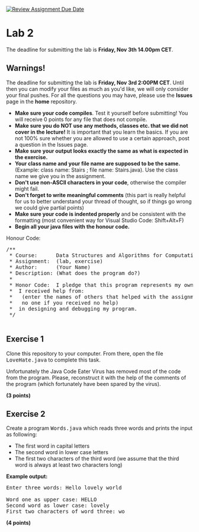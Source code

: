 [![Review Assignment Due Date](https://classroom.github.com/assets/deadline-readme-button-24ddc0f5d75046c5622901739e7c5dd533143b0c8e959d652212380cedb1ea36.svg)](https://classroom.github.com/a/KVn0Bxxb)
<h1> Lab 2 </h1>
The deadline for submitting the lab is <b>Friday, Nov 3th 14.00pm CET</b>.  

## Warnings!

The deadline for submitting the lab is **Friday, Nov 3rd 2:00PM CET**. Until then you can modify your files as much as you'd like, we will only consider your final pushes. For all the questions you may have, please use the **Issues** page in the **home** repository.



- **Make sure your code compiles**. Test it yourself before submitting! You will receive 0 points for any file that does not compile.
- **Make sure you do NOT use any methods, classes etc. that we did not cover in the lecture!** It is important that you learn the basics. If you are not 100% sure whether you are allowed to use a certain approach, post a question in the Issues page.
- **Make sure your output looks exactly the same as what is expected in the exercise.**
- **Your class name and your file name are supposed to be the same.** (Example: class name: Stairs ; file name: Stairs.java). Use the class name we give you in the assignment.
- **Don't use non-ASCII characters in your code**, otherwise the compiler might fail.
- **Don't forget to write meaningful comments** (this part is really helpful for us to better understand your thread of thought, so if things go wrong we could give partial points)
- **Make sure your code is indented properly** and be consistent with the formatting (most convenient way for Visual Studio Code: Shift+Alt+F)
- **Begin all your java files with the honour code.**
  
Honour Code:
<pre>
/**
 * Course:      Data Structures and Algorithms for Computational Linguistics I WS23/24
 * Assignment:  (lab, exercise)
 * Author:      (Your Name)
 * Description: (What does the program do?)
 *
 * Honor Code:  I pledge that this program represents my own work.
 *  I received help from:
 *   (enter the names of others that helped with the assignment, or
 *   no one if you received no help)
 *  in designing and debugging my program.
 */
 </pre>

<h2> Exercise 1 </h2>
Clone this repository to your computer. From there, open the file <tt>LoveHate.java</tt> to complete this task.  
  
Unfortunately the Java Code Eater Virus has removed most of the code from the program. Please, reconstruct it with the help of the comments of the program (which fortunately have been spared by the virus).

**(3 points)**  

<h2> Exercise 2 </h2>

Create a program <tt>Words.java</tt> which reads three words and prints the input as following:

- The first word in capital letters
- The second word in lower case letters
- The first two characters of the third word (we assume that the third word is always at least two characters long)

**Example output:**
<pre>
Enter three words: Hello lovely world

Word one as upper case: HELLO
Second word as lower case: lovely
First two characters of word three: wo
</pre>

**(4 points)**
